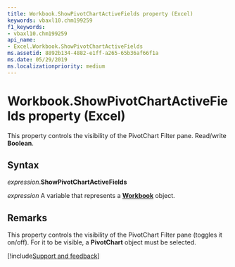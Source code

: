 ```yaml
---
title: Workbook.ShowPivotChartActiveFields property (Excel)
keywords: vbaxl10.chm199259
f1_keywords:
- vbaxl10.chm199259
api_name:
- Excel.Workbook.ShowPivotChartActiveFields
ms.assetid: 8892b134-4882-e1ff-a265-65b36af66f1a
ms.date: 05/29/2019
ms.localizationpriority: medium
---
```



# Workbook.ShowPivotChartActiveFields property (Excel)

This property controls the visibility of the PivotChart Filter pane. Read/write **Boolean**.


## Syntax

_expression_.**ShowPivotChartActiveFields**

_expression_ A variable that represents a **[Workbook](Excel.Workbook.md)** object.


## Remarks

This property controls the visibility of the PivotChart Filter pane (toggles it on/off). For it to be visible, a **PivotChart** object must be selected.



[!include[Support and feedback](~/includes/feedback-boilerplate.md)]